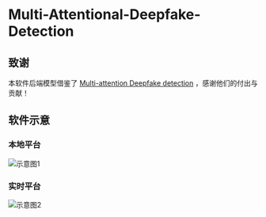 # Multi-Attentional-Deepfake-Detection
## 致谢

本软件后端模型借鉴了 [Multi-attention Deepfake detection](https://github.com/yoctta/multiple-attention) ，感谢他们的付出与贡献！

## 软件示意

### 本地平台
![示意图1](./本地平台.gif)

### 实时平台
![示意图2](./实时平台.gif)


